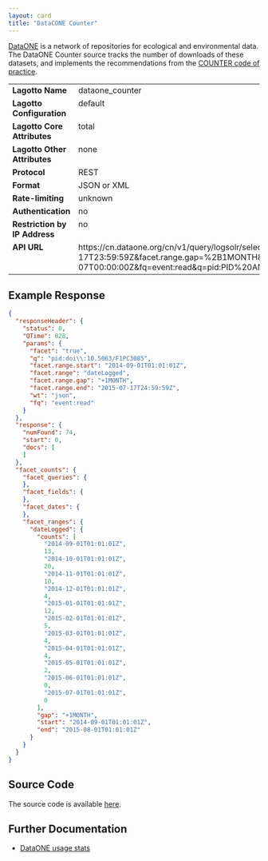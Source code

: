 ```yaml
---
layout: card
title: "DataCONE Counter"
---
```


[DataONE](http://www.dataone.org) is a network of repositories for ecological and environmental data. The DataONE Counter source tracks the number of downloads of these datasets, and implements the recommendations from the [COUNTER code of practice](http://www.projectcounter.org/r4/APPD.pdf).

<table width=100% border="0" cellspacing="0" cellpadding="0">
<tbody>
<tr>
<td valign="top" width=30%><strong>Lagotto Name</strong></td>
<td valign="top" width=70%>dataone_counter</td>
</tr>
<tr>
<td valign="top" width=20%><strong>Lagotto Configuration</strong></td>
<td valign="top" width=80%>default</td>
</tr>
<tr>
<td valign="top" width=20%><strong>Lagotto Core Attributes</strong></td>
<td valign="top" width=80%>total</td>
</tr>
<td valign="top" width=20%><strong>Lagotto Other Attributes</strong></td>
<td valign="top" width=80%>none</td>
</tr>
<tr>
<td valign="top" width=30%><strong>Protocol</strong></td>
<td valign="top" width=70%>REST</td>
</tr>
<tr>
<td valign="top" width=30%><strong>Format</strong></td>
<td valign="top" width=70%>JSON or XML</td>
</tr>
<tr>
<td valign="top" width=20%><strong>Rate-limiting</strong></td>
<td valign="top" width=80%>unknown</td>
</tr>
<tr>
<td valign="top" width=20%><strong>Authentication</strong></td>
<td valign="top" width=80%>no</td>
</tr>
<tr>
<td valign="top" width=20%><strong>Restriction by IP Address</strong></td>
<td valign="top" width=80%>no</td>
</tr>
<tr>
<td valign="top" width=20%><strong>API URL</strong></td>
<td valign="top" width=80%>https://cn.dataone.org/cn/v1/query/logsolr/select?facet=true&facet.range=dateLogged&facet.range.end=2015-07-17T23:59:59Z&facet.range.gap=%2B1MONTH&facet.range.start=2011-07-07T00:00:00Z&fq=event:read&q=pid:PID%20AND%20isRepeatVisit:false%20AND%20inFullRobotList:false&wt=json</td>
</tr>
</tbody>
</table>

## Example Response

```json
{
  "responseHeader": {
    "status": 0,
    "QTime": 828,
    "params": {
      "facet": "true",
      "q": "pid:doi\\:10.5063/F1PC3085",
      "facet.range.start": "2014-09-01T01:01:01Z",
      "facet.range": "dateLogged",
      "facet.range.gap": "+1MONTH",
      "facet.range.end": "2015-07-17T24:59:59Z",
      "wt": "json",
      "fq": "event:read"
    }
  },
  "response": {
    "numFound": 74,
    "start": 0,
    "docs": [
    ]
  },
  "facet_counts": {
    "facet_queries": {
    },
    "facet_fields": {
    },
    "facet_dates": {
    },
    "facet_ranges": {
      "dateLogged": {
        "counts": [
          "2014-09-01T01:01:01Z",
          13,
          "2014-10-01T01:01:01Z",
          20,
          "2014-11-01T01:01:01Z",
          10,
          "2014-12-01T01:01:01Z",
          4,
          "2015-01-01T01:01:01Z",
          12,
          "2015-02-01T01:01:01Z",
          5,
          "2015-03-01T01:01:01Z",
          4,
          "2015-04-01T01:01:01Z",
          4,
          "2015-05-01T01:01:01Z",
          2,
          "2015-06-01T01:01:01Z",
          0,
          "2015-07-01T01:01:01Z",
          0
        ],
        "gap": "+1MONTH",
        "start": "2014-09-01T01:01:01Z",
        "end": "2015-08-01T01:01:01Z"
      }
    }
  }
}
```

## Source Code
The source code is available [here](https://github.com/lagotto/lagotto/blob/master/app/models/agents/dataone_counter.rb).

## Further Documentation
* [DataONE usage stats](http://mdc.lagotto.io/dataone-usage-stats/)
